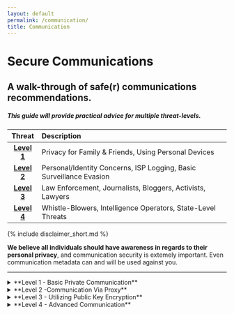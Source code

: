 ```yaml
---
layout: default
permalink: /communication/
title: Communication
---
```

Secure Communications
====================

A walk-through of safe(r) communications recommendations.
--------------------------------------------------

##### This guide will provide practical advice for multiple threat-levels.

| Threat | Description |
|:-------:|:-----------------------------------------------------------|
| **[Level 1](#level1)** |Privacy for Family & Friends, Using Personal Devices|
| **[Level 2](#level2)** |Personal/Identity Concerns, ISP Logging, Basic Surveillance Evasion|
| **[Level 3](#level3)** |Law Enforcement, Journalists, Bloggers, Activists, Lawyers|
| **[Level 4](#level4)** |Whistle-Blowers, Intelligence Operators, State-Level Threats|

{% include disclaimer_short.md %}

**We believe all individuals should have awareness in regards to their personal privacy**, and communication security is extemely important. Even communication metadata can and will be used against you. 


---

<details>
<summary>
**Level 1 - Basic Private Communication**
<a class="anchor" name="level1"></a>
</summary>

Depending on your particular threat level, various issues need to be considered. If you're only needing privacy from family/friends standard information security protocols will be enough to protect you: 

|OpSec Basics:|
|:-------|
|[OpenSourceSec Blog - Strong Password](https://opensourcesec.wordpress.com/2015/12/08/passwords/)|
|[OpenSourceSec Blog - Malware Awarness](https://opensourcesec.wordpress.com/2015/12/15/malware/)|
|[NetP Wiki - Browsing - Level 1]({{ site.baseurl }}//browsing/#level1)|

Anytime security or privacy is needed you should create separate email/messenger accounts specifically for this purpose. If you use a cell phone, laptop or device that offers full disk encryption it should be used, especially with a strong passphrase. A weak or guessable passphrase is useless. 

There are literally 1000's of applications and email services for all platforms that offer encrypted/secure communication. Even Apple's default messaging app iMessage uses encryption. Using these services will encrypt your traffic and authenticate the remote connection. Some do this better than others. This will protect you from packet sniffing and ISP/network provider surveillance. 

It should be noted that we may never know what companies have surveillance capabilities built in to their software. State level threats may also utilize zero-day exploits to decrypt captured communications or crack encrypted devices. There are also possibilities for threats to access a device while it is in use and capture keystrokes/screen-shots before anything is encrypted. 

[The EFF does an amazing job comparing many 'secure' ways to communicate and created a handy chart: Secure Messaging Scorecard("Which apps and tools actually keep your messages safe?")](https://www.eff.org/secure-messaging-scorecard)

> [Top <i class="fa fa-arrow-circle-up fa-lg"></i>](#top-of-page)

</details>

<details>
<summary>
**Level 2 -Communication Via Proxy**
<a class="anchor" name="level2"></a>
</summary>

Communication security in this guide is built on a foundation of browsing security. Think of security in relation to how a castle defense is setup. There are rings. Browsing safety is the outer ring.

|Select threat level:|
|:-------|
|[NetP Wiki - Browsing - Level 2]({{ site.baseurl }}/browsing/#level2)|
|[NetP Wiki - Browsing - Level 3]({{ site.baseurl }}/browsing/#level3)|
|[NetP Wiki - Browsing - Level 4]({{ site.baseurl }}/browsing/#level4)|

After implementing those protocols, use one the services stated above. If you want something more advanced that standard applications you should consider:

|Advanced Chat Methods:|
|:-------|
|[OTR(off-the-record) Messaging](https://en.wikipedia.org/wiki/Off-the-Record_Messaging)|
|[TorChat](https://en.wikipedia.org/wiki/TorChat)|

Never use a personal or known account. Only access those accounts after following the recommendations. If you have a high threat level it may be necessary to make an exhaustive checklist to attain safety. Even ONE mistake can be all it takes. 

> [Top <i class="fa fa-arrow-circle-up fa-lg"></i>](#top-of-page)

</details>

<details>
<summary>
**Level 3 - Utilizing Public Key Encryption**
<a class="anchor" name="level3"></a>
</summary>

GPG or GnuPG (previously known to many as PGP), is a form of public key encryption used for encrypted communications and digitally signing messages to verify integrity. 

For a basic introduction to public key encryption, see: [OpenSourceSec Blog - Cryptography Basics](https://opensourcesec.wordpress.com/2016/01/13/public-key-cryptography-basics-pgpopenpgpgnupg/)

Special care should be taken when exchanging keys. This can be best done in person (or at a key party). You can also use a key server to retrieve keys. 

|GPG Resources:|
|:-------|
|[The GNU Privacy Guard](https://www.gnupg.org/)|
|[MANUAL - Using The GNU Privacy Guard](https://www.gnupg.org/documentation/manuals/gnupg/)|
|[MIT PGP Public Key Server](https://pgp.mit.edu/)|
|[Validating Other Keys On Your Public Keyring](https://www.gnupg.org/gph/en/manual/x334.html)|

> [Top <i class="fa fa-arrow-circle-up fa-lg"></i>](#top-of-page)

</details>

<details>
<summary>
**Level 4 - Advanced Communication**
<a class="anchor" name="level4"></a>
</summary>

##### At this level, at a minimum, you should be: 

Using a public Wi-Fi access point. 
- Use a different AP each time.
- Recon for video surveillance before using.

Using a burner device.

Using [Tails](https://tails.boum.org/) with a spoofed MAC.

##### Steganography

If the previous recommendations aren't enough there is a higher level of communications security that employs steganography. Steganography is the art of hiding your message within another file. There are various tools that can embed text in the metadata of image files, mp3 files, etc. 

You can use GPG to encrypt a message, use a stego tool to inject it into an image file, then you send that file to the recipient who reverses the process. 

##### High Speed Overkill Stego

In the days of the American Revolution, intelligence operators would communicate without ever meeting face to face or communicating directly. They used a form of steganography that uses cleverly written newspaper classified ads. Some researchers say this technique is still used. 

Using a stego tool to embed a GPG encrypted message and posting it to a random image board from a clean access point is literally impossible to detect or prevent. There are 1000's of image boards with billions of images being posted constantly. 

> [Top <i class="fa fa-arrow-circle-up fa-lg"></i>](#top-of-page)

</details>
